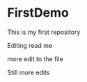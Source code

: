 FirstDemo
=========

This is my first repository

Editing read me

more edit to the file

Still more edits 
